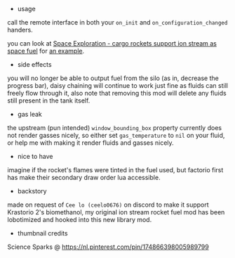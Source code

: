 - usage

call the remote interface in both your `on_init` and `on_configuration_changed` handers.

you can look at [Space Exploration - cargo rockets support ion stream as space fuel](https://mods.factorio.com/mod/se-cargo-rockets-support-ion-stream-as-space-fuel) for [an example](https://github.com/Quezler/glutenfree/blob/main/mods/se-cargo-rockets-support-ion-stream-as-space-fuel/control.lua).

- side effects

you will no longer be able to output fuel from the silo (as in, decrease the progress bar),
daisy chaining will continue to work just fine as fluids can still freely flow through it,
also note that removing this mod will delete any fluids still present in the tank itself.

- gas leak

the upstream (pun intended) `window_bounding_box` property currently does not render gasses nicely,
so either set `gas_temperature` to `nil` on your fluid, or help me with making it render fluids and gasses nicely.

- nice to have

imagine if the rocket's flames were tinted in the fuel used, but factorio first has make their secondary draw order lua accessible.

- backstory

made on request of `Cee lo (ceelo0676)` on discord to make it support Krastorio 2's biomethanol,
my original ion stream rocket fuel mod has been lobotimized and hooked into this new library mod.

- thumbnail credits

Science Sparks @ https://nl.pinterest.com/pin/174866398005989799
